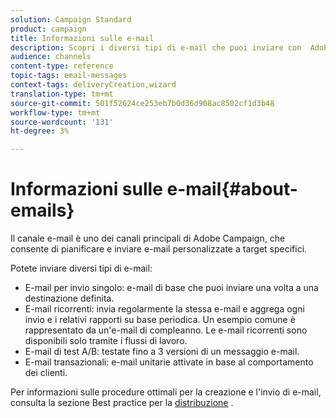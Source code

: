 ```yaml
---
solution: Campaign Standard
product: campaign
title: Informazioni sulle e-mail
description: Scopri i diversi tipi di e-mail che puoi inviare con  Adobe Campaign.
audience: channels
content-type: reference
topic-tags: email-messages
context-tags: deliveryCreation,wizard
translation-type: tm+mt
source-git-commit: 501f52624ce253eb7b0d36d908ac8502cf1d3b48
workflow-type: tm+mt
source-wordcount: '131'
ht-degree: 3%

---
```



# Informazioni sulle e-mail{#about-emails}

Il canale e-mail è uno dei canali principali di  Adobe Campaign, che consente di pianificare e inviare e-mail personalizzate a target specifici.

Potete inviare diversi tipi di e-mail:

* E-mail per invio singolo: e-mail di base che puoi inviare una volta a una destinazione definita.
* E-mail ricorrenti: invia regolarmente la stessa e-mail e aggrega ogni invio e i relativi rapporti su base periodica. Un esempio comune è rappresentato da un&#39;e-mail di compleanno. Le e-mail ricorrenti sono disponibili solo tramite i flussi di lavoro.
* E-mail di test A/B: testate fino a 3 versioni di un messaggio e-mail.
* E-mail transazionali: e-mail unitarie attivate in base al comportamento dei clienti.

Per informazioni sulle procedure ottimali per la creazione e l&#39;invio di e-mail, consulta la sezione Best practice per la [distribuzione](../../sending/using/delivery-best-practices.md) .
